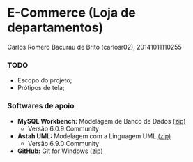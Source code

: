 # E-Commerce (Loja de departamentos)
Carlos Romero Bacurau de Brito (carlosr02), 20141011110255

<h3>TODO</h3>

* Escopo do projeto;
* Prótipos de tela;

<h3>Softwares de apoio</h3>

* **MySQL Workbench:** Modelagem de Banco de Dados [(zip)](http://diatinf.ifrn.edu.br/prof/lib/exe/fetch.php?media=user:1577657:mysql-workbench-community-6.0.9-win32-noinstall.zip)
  * Versão 6.0.9 Community
* **Astah UML:** Modelagem com a Linguagem UML [(zip)](http://diatinf.ifrn.edu.br/prof/lib/exe/fetch.php?media=user:1577657:astah-community-6.9.0.zip)
  * Versão 6.9.0 Community
* **GitHub:** Git for Windows [(zip)](https://github.com/git-for-windows/git/releases/download/v2.15.0.windows.1/PortableGit-2.15.0-32-bit.7z.exe) 
  
